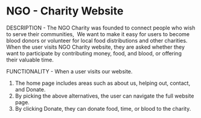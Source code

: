 # NGO - Charity Website 
DESCRIPTION -
The NGO Charity was founded to connect people who wish to serve their communities,  We want to make it easy for users to become blood donors or volunteer for local food distributions and other charities.
When the user visits NGO Charity website, they are asked whether they want to participate by contributing money, food, and blood, or offering their valuable time.

FUNCTIONALITY -
When a user visits our website. 
1. The home page includes areas such as about us, helping out, contact, and Donate.
2. By picking the above alternatives, the user can navigate the full website page. 
3. By clicking Donate, they can donate food, time, or blood to the charity.

